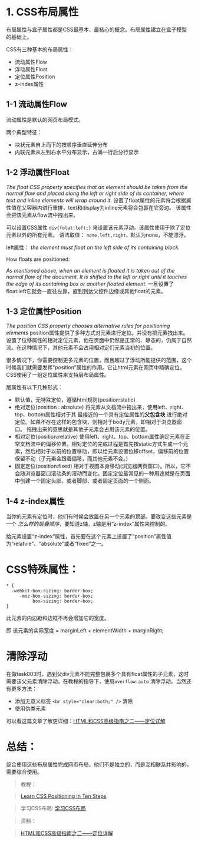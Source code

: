 # **1. CSS布局属性**
布局属性与盒子属性都是CSS最基本、最核心的概念。布局属性建立在盒子模型的基础上。

CSS有三种基本的布局属性：
- 流动属性Flow
- 浮动属性Float
- 定位属性Position
- z-index属性

## **1-1 流动属性Flow**
流动属性是默认的网页布局模式。

两个典型特征：
- 块状元素自上而下的按顺序垂直延伸分布
- 内联元素从左到右水平分布显示，占满一行后分行显示

## **1-2 浮动属性Float**
_The float CSS property specifies that an element should be taken from the normal flow and placed along the left or right side of its container, where text and inline elements will wrap around it._ 设置了float属性的元素将会根据属性值在父容器内进行重排，text和display为inline元素将会包裹在它旁边。 该属性会把该元素从flow流中拽出来。

可以设置CSS属性 `div{folat:left;}` 来设置该元素浮动。该属性使用于除了定位元素以外的所有元素。 语法取值： `none,left,right。`默认为none，不能漂浮。

left属性： _the element must float on the left side of its containing block._

How floats are positioned:

_As mentioned above, when an element is floated it is taken out of the normal flow of the document. It is shifted to the left or right until it touches the edge of its containing box or another floated element._
一旦设置了float:left它就会一直往左靠，直到到达父控件边缘或其他float的元素。

## **1-3 定位属性Position**
_The position CSS property chooses alternative rules for positioning elements_ position属性提供了多种方式对元素进行定位。并没有把元素拽出来。设置了位移属性的相对定位元素，他在页面中仍然是正常的、静态的，仍属于自然流。在这种情况下，其他元素不会占用相对定们元素当初的位置。

很多情况下，你需要控制更多元素的位置，而且超过了浮动所能提供的范围，这个时候我们就需要发挥“position”属性的作用。它让html元素在网页中精确定位，CSS使用了一组定位属性来支持层布局属性。

层属性有以下几种形式：
- 默认值，无特殊定位，遵循html规则(position:static)
- 绝对定位(position : absolute)
 将元素从文档流中拖出来，使用left、right、top、bottom属性相对于其 最接近的一个具有定位属性的**父包含块** 进行绝对定位。如果不存在这样的包含块，则相对于body元素，即相对于浏览器窗口。
 拖拽出来的意思就是其他子元素会占用该元素的位置。
- 相对定位(position:relative)
 使用left、right、top、bottom属性确定元素在正常文档流中的偏移位置。相对定位的完成过程是首先按static方式生成一个元素，然后相对于以前的位置移动，即以给元素设置位移offset，偏移前的位置保留不动（子元素会跟着偏移，而其他元素不会。）
- 固定定位(position:fixed)
 相对于视图本身移动(浏览器网页窗口)。所以，它不会随浏览器窗口滚动条的滚动而变化。固定定位最常见的一种用途就是在页面中创建一个固定头部、或者脚部、或者固定页面的一个侧面。


## **1-4 z-index属性**
当你的元素有定位时，他们有时候会放置在另一个元素的顶部。要改变这些元素是一个 *怎么样的层叠顺序*，要知道z轴，z轴是用“z-index”属性来控制的。

给元素设置“z-index”属性，首先要在这个元素上设置了“position”属性值为“relatvie”、“absolute”或者“fixed”之一。




# CSS特殊属性：

```
* {
  -webkit-box-sizing: border-box;
     -moz-box-sizing: border-box;
          box-sizing: border-box;
}
```

此元素的内边距和边框不再会增加它的宽度。

即 该元素的实际宽度 = marginLeft + elementWidth + marginRight;

# 清除浮动
在做task003时，遇到父div元素不能完整包裹多个具有float属性的子元素，这时需要该父元素清除浮动。在教程的指导下，使用`overflow:auto` 清除浮动。当然还有更多方法：

- 添加无意义标签 `<br style="clear:both;" />` 清除
- 使用伪类元素

可以看这篇文章了解更详细：[HTML和CSS高级指南之二——定位详解](http://www.w3cplus.com/css/advanced-html-css-lesson2-detailed-css-positioning.html)



# 总结：
综合使用这些布局属性完成网页布局，他们不是独立的，而是互相联系并影响的，需要综合使用。


> 教程：

> [Learn CSS Positioning in Ten Steps](http://www.barelyfitz.com/screencast/html-training/css/positioning/)

> 学习CSS布局:  [学习CSS布局](http://zh.learnlayout.com/)

>资料：

>[HTML和CSS高级指南之二——定位详解](http://www.w3cplus.com/css/advanced-html-css-lesson2-detailed-css-positioning.html)
